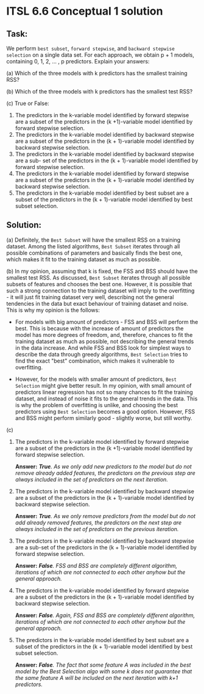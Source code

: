 # ITSL 6.6 Conceptual 1 solution

## Task:

We perform `best subset`, `forward stepwise`, and `backward stepwise selection` on a single data
set. For each approach, we obtain p + 1 models, containing 0, 1, 2, ... , p predictors. Explain
your answers:

(a) Which of the three models with k predictors has the smallest training RSS?

(b) Which of the three models with k predictors has the smallest test RSS?

(c) True or False:
    
1. The predictors in the k-variable model identified by forward stepwise are a subset of
    the predictors in the (k +1)-variable model identified by forward stepwise selection.
2. The predictors in the k-variable model identified by backward stepwise are a subset
of the predictors in the (k + 1)-variable model identified by backward stepwise
selection.
3. The predictors in the k-variable model identified by backward stepwise are a sub-
set of the predictors in the (k + 1)-variable model identified by forward stepwise
selection.
4. The predictors in the k-variable model identified by forward stepwise are a subset
of the predictors in the (k + 1)-variable model identified by backward stepwise
selection.
5. The predictors in the k-variable model identified by best subset are a subset of the
predictors in the (k + 1)-variable model identified by best subset selection.

## Solution:

(a) Definitely, the `Best Subset` will have the smallest RSS on a training dataset. Among the
listed algorithms, `Best Subset` iterates through all possible combinations of parameters and
basically finds the best one, which makes it fit to the training dataset as much as possible.

(b) In my opinion, assuming that k is fixed, the FSS and BSS should have the smallest test RSS. 
As discussed, `Best Subset` iterates 
through all possible subsets of features and chooses the best one. However, it is possible that 
such a strong connection to the training dataset will imply to the overfitting - it will just 
fit training dataset very well, describing not the general tendencies in the data but exact
behaviour of training dataset and noise. This is why my opinion is the follows: 

- For models with big amount of predictors - FSS and BSS will perform the best. This is because 
with the increase of amount of predictors the model has more degrees of freedom, and, therefore,
chances to fit the training dataset as much as possible, not describing the general 
trends in the data increase. And while FSS and BSS look for simplest ways to describe 
the data through greedy algorithms,
`Best Selection` tries to find the exact "best" combination, which makes it vulnerable to overfitting.

- However, for the models with smaller amount of predictors, `Best Selection` might give better result.
In my opinion, with small amount of predictors linear regression has not so many chances to fit
the training dataset, and instead of noise it fits to the general trends in the data. This is why the 
problem of overfitting is unlike, and choosing the best predictors using `Best Selection` becomes a 
good option. However, FSS and BSS might perform similarly good - slightly worse, but still worthy.


(c)

1. The predictors in the k-variable model identified by forward stepwise are a subset of the 
predictors in the (k +1)-variable model identified by forward stepwise selection. 

    **Answer:** ***True**. As we only add new predictors to the model but do not remove already added features, the predictors
on the previous step are always included in the set of predictors on the next iteration.*

2. The predictors in the k-variable model identified by backward stepwise are a subset of the 
predictors in the (k + 1)-variable model identified by backward stepwise selection. 

    **Answer:** ***True**. As we only remove predictors from the model but do not add already removed features, the predictors
on the next step are always included in the set of predictors on the previous iteration.*

3. The predictors in the k-variable model identified by backward stepwise are a sub-set of the 
predictors in the (k + 1)-variable model identified by forward stepwise selection.

    **Answer:** ***False**. FSS and BSS are completely different algorithm, iterations of which are not
connected to each other anyhow but the general approach.*

4. The predictors in the k-variable model identified by forward stepwise are a subset of the predictors in 
the (k + 1)-variable model identified by backward stepwise selection.

    **Answer:** ***False**. Again, FSS and BSS are completely different algorithm, iterations of which are not
connected to each other anyhow but the general approach.*

5. The predictors in the k-variable model identified by best subset are a subset of the predictors 
in the (k + 1)-variable model identified by best subset selection.

    **Answer:** ***False**. The fact that some feature A was included in the best model by 
the Best Selection algo with some k does not guarantee that the same feature A will be included on the
next iteration with k+1 predictors.*

